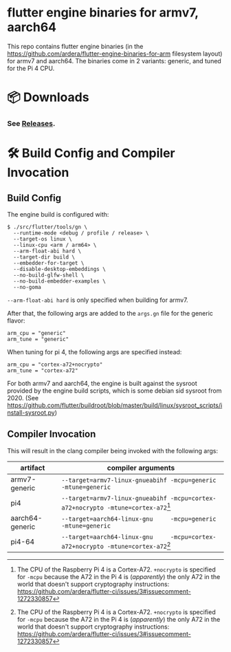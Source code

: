 # flutter engine binaries for armv7, aarch64

This repo contains flutter engine binaries (in the https://github.com/ardera/flutter-engine-binaries-for-arm filesystem layout) for armv7 and aarch64.
The binaries come in 2 variants: generic, and tuned for the Pi 4 CPU.

# 📦 Downloads

### **See [Releases](https://github.com/ardera/flutter_embedded/releases).**

# 🛠️ Build Config and Compiler Invocation
## Build Config
The engine build is configured with:
```
$ ./src/flutter/tools/gn \
  --runtime-mode <debug / profile / release> \
  --target-os linux \
  --linux-cpu <arm / arm64> \
  --arm-float-abi hard \
  --target-dir build \
  --embedder-for-target \
  --disable-desktop-embeddings \
  --no-build-glfw-shell \
  --no-build-embedder-examples \
  --no-goma
```

`--arm-float-abi hard` is only specified when building for armv7.

After that, the following args are added to the `args.gn` file for the generic flavor:
```
arm_cpu = "generic"
arm_tune = "generic"
```

When tuning for pi 4, the following args are specified instead:
```
arm_cpu = "cortex-a72+nocrypto"
arm_tune = "cortex-a72"
```

For both armv7 and aarch64, the engine is built against the sysroot provided by the engine build scripts, which is some debian sid sysroot from 2020.
(See https://github.com/flutter/buildroot/blob/master/build/linux/sysroot_scripts/install-sysroot.py)

## Compiler Invocation
This will result in the clang compiler being invoked with the following args:

| artifact        | compiler arguments                                                           |
| --------------- | ---------------------------------------------------------------------------- |
| armv7-generic   | `--target=armv7-linux-gnueabihf -mcpu=generic             -mtune=generic`    |
| pi4             | `--target=armv7-linux-gnueabihf -mcpu=cortex-a72+nocrypto -mtune=cortex-a72`[^1] |
| aarch64-generic | `--target=aarch64-linux-gnu     -mcpu=generic             -mtune=generic`    |
| pi4-64          | `--target=aarch64-linux-gnu     -mcpu=cortex-a72+nocrypto -mtune=cortex-a72`[^1] |

[^1]: The CPU of the Raspberry Pi 4 is a Cortex-A72. `+nocrypto` is specified for `-mcpu` because the A72 in the Pi 4 is (_apparently_) the only A72 in the world that doesn't support cryptography instructions: https://github.com/ardera/flutter-ci/issues/3#issuecomment-1272330857
